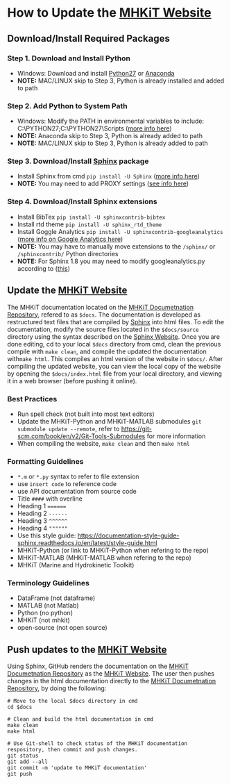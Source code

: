 
# How to Update the [MHKiT Website](https://mhkit-code-hub.github.io/MHKiT/)

## Download/Install Required Packages
### Step 1. Download and Install Python 
  - Windows: Download and install [Python27](https://www.python.org/downloads/) or [Anaconda](https://www.anaconda.com/distribution/)
  - **NOTE:** MAC/LINUX skip to Step 3, Python is already installed and added to path
 
### Step 2. Add Python to System Path
  - Windows: Modify the PATH in environmental variables to include: C:\PYTHON27;C:\PYTHON27\Scripts 
  ([more info here](http://stackoverflow.com/questions/3701646/how-to-add-to-the-pythonpath-in-windows-7))
  - **NOTE:** Anaconda skip to Step 3,  Python is already added to path 
  - **NOTE:** MAC/LINUX skip to Step 3, Python is already added to path
  
### Step 3. Download/Install [Sphinx](http://www.sphinx-doc.org/en/stable/index.html) package
  - Install Sphinx from cmd ``pip install -U Sphinx`` 
    ([more info here](http://www.sphinx-doc.org/en/master/usage/installation.html))
  - **NOTE:** You may need to add PROXY settings ([see info here](https://cinhtau.net/2018/04/16/python-proxy-windows/))

### Step 4. Download/Install Sphinx extensions
  - Install BibTex ``pip install -U sphinxcontrib-bibtex``
  - Install rtd theme ``pip install -U sphinx_rtd_theme``
  - Install Goggle Analytics ``pip install -U sphinxcontrib-googleanalytics``
  ([more info on Google Analytics here](https://pypi.org/project/sphinxcontrib-googleanalytics/))
  - **NOTE:** You may have to manually move extensions to the ``/sphinx/`` or ``/sphinxcontrib/`` Python directories
  - **NOTE:** For Sphinx 1.8 you may need to modify googleanalytics.py according to ([this](https://jiangsheng.net/2019/01/05/fix-sphinxcontrib-googleanalytics-on-sphinx-1-8/))


## Update the [MHKiT Website]()
The MHKiT documentation located on the [MHKiT Documetnation Repository](https://github.com/MHKiT-Code-Hub/MHKiT/), refered to as ``$docs``. The documentation is developed as restructured text files that are compiled by [Sphinx](http://www.sphinx-doc.org/en/master/) into html files. To edit the documentation, modify the source files located in the ``$docs/source`` directory using the syntax described on the [Sphinx Website](http://www.sphinx-doc.org/en/master/). Once you are done editing, cd to your local ``$docs`` directory from cmd, clean the previous compile with ``make clean``, and compile the updated the documentation with``make html``. This compiles an html version of the website in ``$docs/``. After compiling the updated website, you can view the local copy of the website by opening the ``$docs/index.html`` file from your local directory, and viewing it in a web browser (before pushing it online). 

### Best Practices
  - Run spell check (not built into most text editors)
  - Update the MHKiT-Python and MHKiT-MATLAB submodules ``git submodule update --remote``, refer to https://git-scm.com/book/en/v2/Git-Tools-Submodules for more information
  - When compiling the website, ``make clean`` and then ``make html``

### Formatting Guidelines
  - `*.m` or `*.py` syntax to refer to file extension
  - use ``insert code`` to reference code
  - use API documentation from source code
  - Title `####` with overline
  - Heading 1 `======`
  - Heading 2 `------`
  - Heading 3 `^^^^^^`
  - Heading 4 `""""""`
  - Use this style guide: https://documentation-style-guide-sphinx.readthedocs.io/en/latest/style-guide.html
  - MHKiT-Python (or link to MHKiT-Python when refering to the repo)
  - MHKiT-MATLAB (MHKiT-MATLAB when refering to the repo)
  - MHKiT (Marine and Hydrokinetic Toolkit) 
  

### Terminology Guidelines
  - DataFrame (not dataframe)
  - MATLAB (not Matlab)
  - Python (no python)
  - MHKiT (not mhkit)
  - open-source (not open source)


## Push updates to the [MHKiT Website](https://mhkit-code-hub.github.io/MHKiT/) 
Using Sphinx, GitHub renders the documentation on the [MHKiT Documetnation Repository](https://github.com/MHKiT-Code-Hub/MHKiT/) as the [MHKiT Website](https://mhkit-code-hub.github.io/MHKiT/). The user then pushes changes in the html documentation directly to the [MHKiT Documetnation Repository](https://github.com/MHKiT-Code-Hub/MHKiT/), by doing the following:

  ```Shell
  # Move to the local $docs directory in cmd
  cd $docs

  # Clean and build the html documentation in cmd
  make clean
  make html

  # Use Git-shell to check status of the MHKiT documentation respository, then commit and push changes. 
  git status
  git add --all
  git commit -m 'update to MHKiT documentation'
  git push
  ```
  
  
  